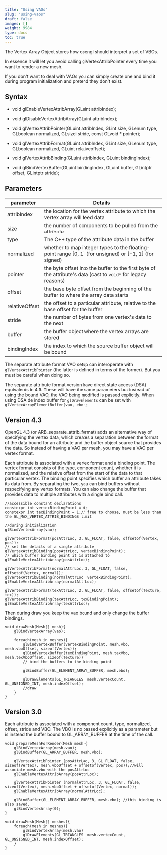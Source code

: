 ```yaml
---
title: "Using VAOs"
slug: "using-vaos"
draft: false
images: []
weight: 9984
type: docs
toc: true
---
```


The Vertex Array Object stores how opengl should interpret a set of VBOs.

In essence it will let you avoid calling glVertexAttribPointer every time you want to render a new mesh.

If you don't want to deal with VAOs you can simply create one and bind it during program initialization and pretend they don't exist.

## Syntax
* void glEnableVertexAttribArray​(GLuint attribIndex);

* void glDisableVertexAttribArray​(GLuint attribIndex);

* void glVertexAttribPointer(GLuint attribIndex, GLint size, GLenum type, GLboolean normalized, GLsizei stride, const GLvoid * pointer);

* void glVertexAttribFormat(GLuint attribIndex, GLint size, GLenum type, GLboolean normalized, GLuint relativeoffset);

* void glVertexAttribBinding(GLuint attribIndex, GLuint bindingIndex);

* void glBindVertexBuffer(GLuint bindingIndex, GLuint buffer, GLintptr offset, GLintptr stride);


## Parameters
|parameter | Details |
| -----    | ------- |
| attribIndex | the location for the vertex attribute to which the vertex array will feed data |
|size| the number of components to be pulled from the attribute |
|type| The C++ type of the attribute data in the buffer |
|normalized| whether to map integer types to the floating-point range [0, 1] (for unsigned) or [-1, 1] (for signed) |
|pointer| the byte offset into the buffer to the first byte of the attribute's data (cast to `void*` for legacy reasons)|
| offset | the base byte offset from the beginning of the buffer to where the array data starts |
| relativeOffset | the offset to a particular attribute, relative to the base offset for the buffer | 
| stride | the number of bytes from one vertex's data to the next|
| buffer | the buffer object where the vertex arrays are stored|
| bindingIndex | the index to which the source buffer object will be bound |

The separate attribute format VAO setup can interoperate with `glVertexAttribPointer` (the latter is defined in terms of the former). But you must be careful when doing so.

The separate attribute format version have direct state access (DSA) equivalents in 4.5. These will have the same parameters but instead of using the bound VAO, the VAO being modified is passed explicitly. When using DSA de index buffer for `glDrawElements` can be set with `glVertexArrayElementBuffer(vao, ebo);`

## Version 4.3
<!-- if version [gte 4.3] -->

OpenGL 4.3 (or ARB_separate_attrib_format) adds an alternative way of specifying the vertex data, which creates a separation between the format of the data bound for an attribute and the buffer object source that provides the data. So instead of having a VAO per mesh, you may have a VAO per vertex format.

Each attribute is associated with a vertex format and a binding point. The vertex format consists of the type, component count, whether it is normalized, and the relative offset from the start of the data to that particular vertex. The binding point specifies which buffer an attribute takes its data from. By separating the two, you can bind buffers without respecifying any vertex formats. You can also change the buffer that provides data to multiple attributes with a single bind call.

    //accessible constant declarations
    constexpr int vertexBindingPoint = 0;
    constexpr int texBindingPoint = 1;// free to choose, must be less than the GL_MAX_VERTEX_ATTRIB_BINDINGS limit

    //during initialization
    glBindVertexArray(vao);

    glVertexAttribFormat(posAttrLoc, 3, GL_FLOAT, false, offsetof(Vertex, pos));
    // set the details of a single attribute
    glVertexAttribBinding(posAttrLoc, vertexBindingPoint);
    // which buffer binding point it is attached to
    glEnableVertexAttribArray(posAttrLoc);
    
    glVertexAttribFormat(normalAttrLoc, 3, GL_FLOAT, false, offsetof(Vertex, normal));
    glVertexAttribBinding(normalAttrLoc, vertexBindingPoint);
    glEnableVertexAttribArray(normalAttrLoc);
    
    glVertexAttribFormat(texAttrLoc, 2, GL_FLOAT, false, offsetof(Texture, tex));
    glVertexAttribBinding(texAttrLoc, texBindingPoint);
    glEnableVertexAttribArray(texAttrLoc);

Then during draw you keep the vao bound and only change the buffer bindings.

    void drawMesh(Mesh[] mesh){
        glBindVertexArray(vao);

        foreach(mesh in meshes){
            glBindVertexBuffer(vertexBindingPoint, mesh.vbo, mesh.vboOffset, sizeof(Vertex));
            glBindVertexBuffer(texBindingPoint, mesh.texVbo, mesh.texVboOffset, sizeof(Texture));
            // bind the buffers to the binding point

            glBindBuffer(GL_ELEMENT_ARRAY_BUFFER, mesh.ebo);

            glDrawElements(GL_TRIANGLES, mesh.vertexCount, GL_UNSIGNED_INT, mesh.indexOffset);
            //draw
        }
    }

<!-- end version if -->

## Version 3.0
Each attribute is associated with a component count, type, normalized, offset, stride and VBO. The VBO is no passed explicitly as a parameter but is instead the buffer bound to GL_ARRAY_BUFFER at the time of the call.

    void prepareMeshForRender(Mesh mesh){
        glBindVertexArray(mesh.vao);
        glBindBuffer(GL_ARRAY_BUFFER, mesh.vbo);
        
        glVertexAttribPointer (posAttrLoc, 3, GL_FLOAT, false, sizeof(Vertex), mesh.vboOffset + offsetof(Vertex, pos));//will associate mesh.vbo with the posAttrLoc
        glEnableVertexAttribArray(posAttrLoc);
    
        glVertexAttribPointer (normalAttrLoc, 3, GL_FLOAT, false, sizeof(Vertex), mesh.vboOffset + offsetof(Vertex, normal));
        glEnableVertexAttribArray(normalAttrLoc);
    
        glBindBuffer(GL_ELEMENT_ARRAY_BUFFER, mesh.ebo); //this binding is also saved.
        glBindVertexArray(0);
    }

    void drawMesh(Mesh[] meshes){
        foreach(mesh in meshes){        
            glBindVertexArray(mesh.vao);
            glDrawElements(GL_TRIANGLES, mesh.vertexCount, GL_UNSIGNED_INT, mesh.indexOffset);
        }
    }

